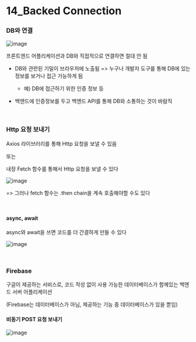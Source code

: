 # 14_Backed Connection

### DB와 연결

![image](https://user-images.githubusercontent.com/93081720/179118851-13b0bb9f-3504-4f84-a9ae-1c540ec3494c.png)

프론트엔드 어플리케이션과 DB와 직접적으로 연결하면 절대 안 됨

- DB와 관련된 기밀이 브라우저에 노출됨 => 누구나 개발자 도구를 통해 DB에 있는 정보를 보거나 접근 가능하게 됨
  - 예) DB에 접근하기 위한 인증 정보 등

- 백엔드에 인증정보를 두고 백엔드 API를 통해 DB와 소통하는 것이 바람직

<br>

### Http 요청 보내기

Axios 라이브러리를 통해 Http 요청을 보낼 수 있음

또는 

내장 Fetch 함수를 통해서 Http 요청을 보낼 수 있다

![image](https://user-images.githubusercontent.com/93081720/179120645-f56c46f9-2152-4e54-aa91-a2edffbd41c9.png) 

=> 그러나 fetch 함수는 .then chain을 계속 호출해야할 수도 있다

<br>

#### async, await

async와 await을 쓰면 코드를 더 간결하게 만들 수 있다

![image](https://user-images.githubusercontent.com/93081720/179260232-234f166e-57ab-45f4-8b32-be8a3ac4ddf0.png)

<br>



### Firebase

구글이 제공하는 서비스로, 코드 작성 없이 사용 가능한 데이터베이스가 함께있는 백엔드 서버 어플리케이션

(Firebase는 데이터베이스가 아님, 제공하는 기능 중 데이터베이스가 있을 뿐임)

#### 비동기 POST 요청 보내기

![image](https://user-images.githubusercontent.com/93081720/179334493-79cb81eb-224d-46f5-8f9b-da883c2bbdc4.png)